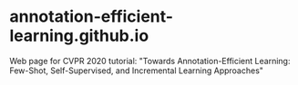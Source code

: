 # annotation-efficient-learning.github.io
Web page for CVPR 2020 tutorial: "Towards Annotation-Efficient Learning: Few-Shot, Self-Supervised, and Incremental Learning Approaches"
